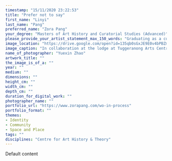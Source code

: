 ```yaml
---
timestamp: "15/11/2020 23:22:53"
title: "Prefer not to say"
first_name: "Linyi"
last_name: "Pang"
preferred_name: "Zora Pang"
your_degree: "Masters of Art History and Curatorial Studies (Advanced)"
please_provide_your_artist_statement_max_150_words: "Graduating as a curatorship student at the ANU, Zora Pang focuses her creative energy on transforming institutional space, cultivating communities and engaging the public. That includes, for example, practising community art, relational art, and experimenting with the intersection between public and private space. Collaboration is at the core of her practice. She is dedicated to also sharpening her skills as a creative producer and facilitator. Her recent projects include #Water_Voices supported by SEEF funding and Wǒ-in-process (Wǒ[我]:, I, me) supported by Tuggeranong Arts Centre and YouAreHere Canberra. She is an artist in Cahoots 2020 artist development program. More information: zorapang.com."
image_location: "https://drive.google.com/open?id=135qb0sGxJE9E0v4bPBZmCW3CyRkm6_ZC"
image_caption: "In collaboration at the lodge at Tuggeranong Arts Centre, Wǒ-in-process (Wǒ[我]:, I, me), 2020, photograph by collaborator Yuexin Zhao"
name_of_photographer: "Yuexin Zhao"
artwork_title: ""
the_image_is_of_a: ""
year: ""
medium: ""
dimensions: ""
height_cm: ""
width_cm: ""
depth_cm: ""
duration_for_digital_work: ""
photographer_name: ""
portfolio_url: "https://www.zorapang.com/wo-in-process"
portfolio_format: ""
themes:
- Identity
- Community
- Space and Place
tags: ""
disciplines: "Centre for Art History & Theory"
---
```


Default content